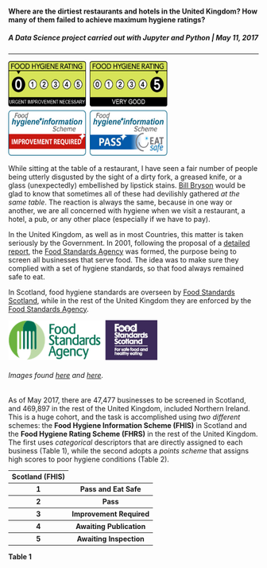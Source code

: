 #### **Where are the dirtiest restaurants and hotels in the United Kingdom? How many of them failed to achieve maximum hygiene ratings?**
##### A Data Science project carried out with Jupyter and Python | May 11, 2017
---

<img src="/images/Ratings.png" width="320" height="190"> 

While sitting at the table of a restaurant, I have seen a fair number of people being utterly disgusted by the sight of a dirty fork, a greased knife, or a glass (unexpectedly) embellished by lipstick stains. [Bill Bryson](https://en.wikipedia.org/wiki/Bill_Bryson) would be glad to know that sometimes all of these had devilishly gathered *at the same table*. The reaction is always the same, because in one way or another, we are all concerned with hygiene when we visit a restaurant, a hotel, a pub, or any other place (especially if we have to pay).

In the United Kingdom, as well as in most Countries, this matter is taken seriously by the Government. In 2001, following the proposal of a [detailed report](https://www.gov.uk/government/uploads/system/uploads/attachment_data/file/265718/fsa.pdf), the [Food Standards Agency](https://en.wikipedia.org/wiki/Food_Standards_Agency) was formed, the purpose being to screen all businesses that serve food. The idea was to make sure they complied with a set of hygiene standards, so that food always remained safe to eat.

In Scotland, food hygiene standards are overseen by [Food Standards Scotland](https://en.wikipedia.org/wiki/Food_Standards_Scotland), while in the rest of the United Kingdom they are enforced by the [Food Standards Agency](https://en.wikipedia.org/wiki/Food_Standards_Agency). 

<img src="/images/Hygiene_Agencies.png" width="300" height="80">

###### Images found [here](https://en.wikipedia.org/wiki/Food_Standards_Agency) and [here](https://en.wikipedia.org/wiki/Food_Standards_Scotland).



As of May 2017, there are 47,477 businesses to be screened in Scotland, and 469,897 in the rest of the United Kingdom, included Northern Ireland. This is a huge cohort, and the task is accomplished using *two different* schemes: the **Food Hygiene Information Scheme (FHIS)** in Scotland and the **Food Hygiene Rating Scheme (FHRS)** in the rest of the United Kingdom. The first uses *categorical* descriptors that are directly assigned to each business (Table 1), while the second adopts a *points scheme* that assigns high scores to poor hygiene conditions (Table 2).

<table>
<thead><tr><th scope="col">Scotland (FHIS)</th></tr></thead>
<tbody>
<tr><th scope="row">1</th><th>Pass and Eat Safe</th>  
<tr><th scope="row">2</th><th>Pass</th> 
<tr><th scope="row">3</th><th>Improvement Required</th>
<tr><th scope="row">4</th><th>Awaiting Publication</th>
<tr><th scope="row">5</th><th>Awaiting Inspection</th> 
</tbody>
</table>

**Table 1**




